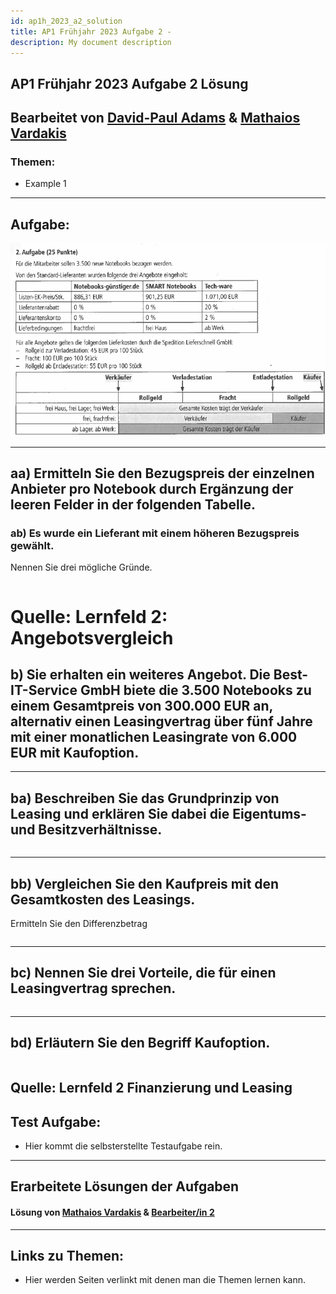 ```yaml
---
id: ap1h_2023_a2_solution
title: AP1 Frühjahr 2023 Aufgabe 2 - 
description: My document description
---
```


## AP1 Frühjahr 2023 Aufgabe 2 Lösung 

## Bearbeitet von [David-Paul Adams](<../../../user/Auszubildende Holldack/adams.md>)  & [Mathaios Vardakis](<../../../user/Auszubildende Michel/vardakis.md>)


### Themen:

- Example 1

---

## Aufgabe:

![AP1 Frühjahr 2023 Aufgabe 2a](/img/AP1/2023/ap1f_2023/solution/AP1f_2023_a2.png)

---


## aa) Ermitteln Sie den Bezugspreis der einzelnen Anbieter pro Notebook durch Ergänzung der leeren Felder in der folgenden Tabelle.



### ab) Es wurde ein Lieferant mit einem höheren Bezugspreis gewählt.
Nennen Sie drei mögliche Gründe.
```txt

```

# Quelle: Lernfeld 2: Angebotsvergleich 

## b) Sie erhalten ein weiteres Angebot. Die Best-IT-Service GmbH biete die 3.500 Notebooks zu einem Gesamtpreis von 300.000 EUR an, alternativ einen Leasingvertrag über fünf Jahre mit einer monatlichen Leasingrate von 6.000 EUR mit Kaufoption.
---

## ba) Beschreiben Sie das Grundprinzip von Leasing und erklären Sie dabei die Eigentums- und Besitzverhältnisse.

```txt

```
---

## bb) Vergleichen Sie den Kaufpreis mit den Gesamtkosten des Leasings.
Ermitteln Sie den Differenzbetrag

```txt

```
---

## bc) Nennen Sie drei Vorteile, die für einen Leasingvertrag sprechen.

```txt

```
---

## bd) Erläutern Sie den Begriff Kaufoption.

```txt

```
Quelle: Lernfeld 2 Finanzierung und Leasing
---

## Test Aufgabe:

- Hier kommt die selbsterstellte Testaufgabe rein.

----

## Erarbeitete Lösungen der Aufgaben

#### Lösung von [Mathaios Vardakis](/solution/ap1f_2023_a2_Vardakis.md)  & [Bearbeiter/in 2](../AP1/2021/ap1h_2021/solution/solution_name.md)

----

## Links zu Themen:

- Hier werden Seiten verlinkt mit denen man die Themen lernen kann.
